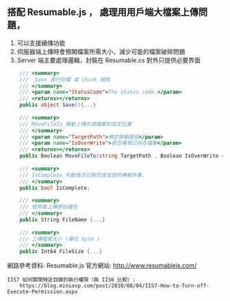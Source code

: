 ## 搭配 Resumable.js ， 處理用用戶端大檔案上傳問題，
	
1. 可以支援續傳功能
2. 伺服器端上傳時會預開檔案所需大小，減少可能的檔案破碎問題
3. Server 端主要處理邏輯，封裝在 Resumable.cs 對外只提供必要界面
```C#
    /// <summary>
    ///  Save 進行存檔 或 chunk 檢核
    /// </summary>
    /// <param name="StatusCode">The status code.</param>
    /// <returns></returns>
    public object Save(){...}
    
    /// <summary>
    /// MoveFileTo 移動上傳完成檔案到指定位置
    /// </summary>
    /// <param name="TargetPath">預定移動路徑</param>
    /// <param name="IsOverWrite">是否複寫已存在檔案</param>
    /// <returns></returns>
    public Boolean MoveFileTo(string TargetPath , Boolean IsOverWrite = false ) { ... }
    
    /// <summary>
    /// IsComplete 判斷是否已經完成全部的傳輸作業.
    /// </summary>
    public bool IsComplete;
    
    /// <summary>
    /// 使用者上傳原始檔名
    /// </summary>
    public String FileName {...}
    
    /// <summary>
    /// 上傳檔案大小 (單位 byte )
    /// </summary>
    public Int64 FileSize {...}

```
網路參考資料:
	Resumable.js 官方網站:
		http://www.resumablejs.com/
        
	IIS7 如何關閉特定目錄的執行權限（與 IIS6 比較）:
		https://blog.miniasp.com/post/2010/08/04/IIS7-How-to-Turn-off-Execute-Permission.aspx